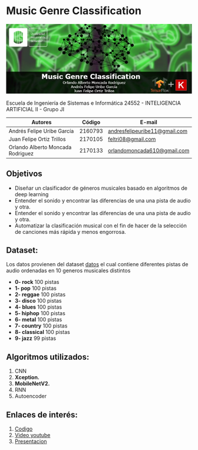 # Music Genre Classification

![Texto alternativo](Banner.jpg)

Escuela de Ingeniería de Sistemas e Informática
24552 - INTELIGENCIA ARTIFICIAL II - Grupo JI

**Autores**|Código| E-mail
--|--|--
Andrés Felipe Uribe García | 2160793 | andresfelipeuribe11@gmail.com
Juan Felipe Ortiz Trillos | 2170105 | feltri08@gmail.com
Orlando Alberto Moncada Rodriguez | 2170133 | orlandomoncada610@gmail.com

## Objetivos

* Diseñar un clasificador de géneros musicales basado 
en algoritmos de deep learning
* Entender el sonido y encontrar las diferencias de una una pista de audio y otra. 
* Entender el sonido y encontrar las diferencias de una una pista de audio y otra. 
* Automatizar la clasificación musical con el fin de hacer de la selección de canciones más rápida y menos engorrosa.


## Dataset:

Los datos provienen del dataset [datos](https://www.kaggle.com/andradaolteanu/gtzan-dataset-music-genre-classification) el cual contiene diferentes pistas de audio ordenadas en 10 generos musicales distintos

* **0- rock**        100 pistas
* **1- pop**          100 pistas
* **2- reggae**       100 pistas
* **3- disco**        100 pistas
* **4- blues**        100 pistas
* **5- hiphop**       100 pistas
* **6- metal**        100 pistas
* **7- country**      100 pistas
* **8- classical**    100 pistas
* **9- jazz**          99 pistas

## Algoritmos utilizados:

1. CNN
2. **Xception.**
3. **MobileNetV2.**
4. RNN
5. Autoencoder

## Enlaces de interés:

1. [Codigo](https://github.com/LotusZaheer/Proyecto/blob/master/Index.ipynb)
2. [Video youtube](https://youtu.be/9wx-DlqBXEY)
3. [Presentacion](https://github.com/Alexis3004/Deteccion_Retinopatia_Diabetica/blob/main/Deteccion_RD.pdf)
